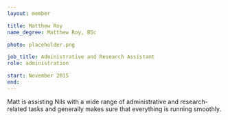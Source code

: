 ```yaml
---
layout: member

title: Matthew Roy
name_degree: Matthew Roy, BSc

photo: placeholder.png

job_title: Administrative and Research Assistant
role: administration

start: November 2015
end:
---
```

Matt is assisting Nils with a wide range of administrative and research-related tasks and generally makes sure that everything is running smoothly.